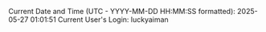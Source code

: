 Current Date and Time (UTC - YYYY-MM-DD HH:MM:SS formatted): 2025-05-27 01:01:51
Current User's Login: luckyaiman
